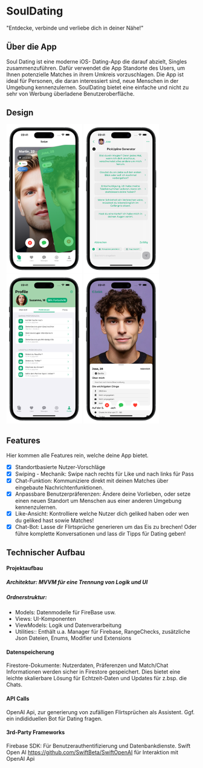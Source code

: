 # SoulDating

"Entdecke, verbinde und verliebe dich in deiner Nähe!"

## Über die App

Soul Dating ist eine moderne iOS- Dating-App die darauf abzielt, Singles zusammenzuführen. Dafür verwendet die App Standorte des Users, um Ihnen potenzielle Matches in ihrem Umkreis vorzuschlagen.
Die App ist ideal für Personen, die daran interessiert sind, neue Menschen in der Umgebung kennenzulernen. SoulDating bietet eine einfache und nicht zu sehr von Werbung überladene Benutzeroberfläche.

## Design
<p>
  <img src="./img/swipe.png" width="200">
  <img src="./img/screenshot1.png" width="200">
  <img src="./img/screen6" width="200">
  <img src="./img/screen3" width="200"
</p>


## Features
Hier kommen alle Features rein, welche deine App bietet.

- [x] Standortbasierte Nutzer-Vorschläge
- [x] Swiping - Mechanik: Swipe nach rechts für Like und nach links für Pass
- [x] Chat-Funktion: Kommuniziere direkt mit deinen Matches über eingebaute Nachrichtenfunktionen.
- [x] Anpassbare Benutzerpräferenzen: Ändere deine Vorlieben,  oder setze einen neuen Standort um Menschen aus einer anderen Umgebung kennenzulernen.
- [x] Like-Ansicht: Kontrolliere welche Nutzer dich geliked haben oder wen du geliked hast sowie Matches!
- [x] Chat-Bot: Lasse dir Flirtsprüche generieren um das Eis zu brechen! Oder führe komplette Konversationen und lass dir Tipps für Dating geben!

## Technischer Aufbau

#### Projektaufbau
##### Architektur: MVVM für eine Trennung von Logik und UI
##### Ordnerstruktur: 
- Models: Datenmodelle für FireBase usw.
- Views: UI-Komponenten
- ViewModels: Logik und Datenverarbeitung
- Utilities:: Enthält u.a. Manager für Firebase, RangeChecks, zusätzliche Json Dateien, Enums, Modifier und Extensions

#### Datenspeicherung
Firestore-Dokumente: Nutzerdaten, Präferenzen und Match/Chat Informationen werden sicher in Firestore gespeichert. Dies bietet eine leichte skalierbare Lösung für Echtzeit-Daten und Updates für z.bsp. die Chats.

#### API Calls
OpenAI Api, zur generierung von zufälligen Flirtsprüchen als Assistent. Ggf. ein indididuellen Bot für Dating fragen.

#### 3rd-Party Frameworks
Firebase SDK: Für Benutzerauthentifizierung und Datenbankdienste.
Swift Open AI https://github.com/SwiftBeta/SwiftOpenAI für Interaktion mit OpenAI Api
